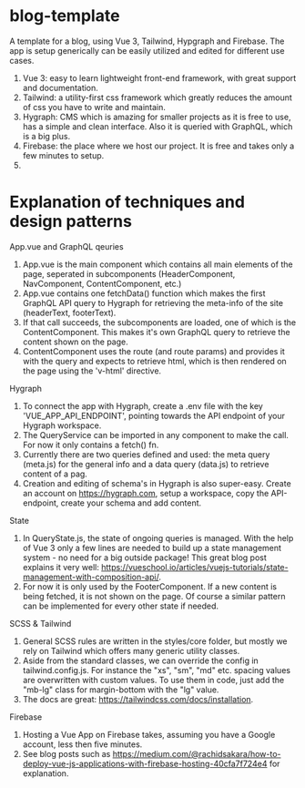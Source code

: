 # blog-template

A template for a blog, using Vue 3, Tailwind, Hypgraph and Firebase. The app is setup generically can be easily utilized and edited for different use cases. 

1. Vue 3: easy to learn lightweight front-end framework, with great support and documentation.
2. Tailwind: a utility-first css framework which greatly reduces the amount of css you have to write and maintain.
3. Hygraph: CMS which is amazing for smaller projects as it is free to use, has a simple and clean interface. Also it is queried with GraphQL, which is a big plus. 
4. Firebase: the place where we host our project. It is free and takes only a few minutes to setup.
5. 
# Explanation of techniques and design patterns 

App.vue and GraphQL qeuries

1. App.vue is the main component which contains all main elements of the page, seperated in subcomponents (HeaderComponent, NavComponent, ContentComponent, etc.)
2. App.vue contains one fetchData() function which makes the first GraphQL API query to Hygraph for retrieving the meta-info of the site (headerText, footerText).
3. If that call succeeds, the subcomponents are loaded, one of which is the ContentComponent. This makes it's own GraphQL query to retrieve the content shown on the page.
4. ContentComponent uses the route (and route params) and provides it with the query and expects to retrieve html, which is then  rendered on the page using the 'v-html' directive.

Hygraph

1. To connect the app with Hygraph, create a .env file with the key 'VUE_APP_API_ENDPOINT', pointing towards the API endpoint of your Hygraph workspace.
2. The QueryService can be imported in any component to make the call. For now it only contains a fetch() fn.
3. Currently there are two queries defined and used: the meta query (meta.js) for the general info and a data query (data.js) to retrieve content of a pag.
4. Creation and editing of schema's in Hygraph is also super-easy. Create an account on https://hygraph.com, setup a workspace, copy the API-endpoint, create your schema and add content.

State

1. In QueryState.js, the state of ongoing queries is managed. With the help of Vue 3 only a few lines are needed to build up a state management system - no need for a big outside package! This great blog post explains it very well: https://vueschool.io/articles/vuejs-tutorials/state-management-with-composition-api/. 
2. For now it is only used by the FooterComponent. If a new content is being fetched, it is not shown on the page. Of course a similar pattern can be implemented for every other state if needed.

SCSS & Tailwind

1. General SCSS rules are written in the styles/core folder, but mostly we rely on Tailwind which offers many generic utility classes.
2. Aside from the standard classes, we can override the config in tailwind.config.js. For instance the "xs", "sm", "md" etc. spacing values are overwritten with custom values. To use them in code, just add the "mb-lg" class for margin-bottom with the "lg" value.
3. The docs are great: https://tailwindcss.com/docs/installation.

Firebase

1. Hosting a Vue App on Firebase takes, assuming you have a Google account, less then five minutes.
2. See blog posts such as https://medium.com/@rachidsakara/how-to-deploy-vue-js-applications-with-firebase-hosting-40cfa7f724e4 for explanation.





